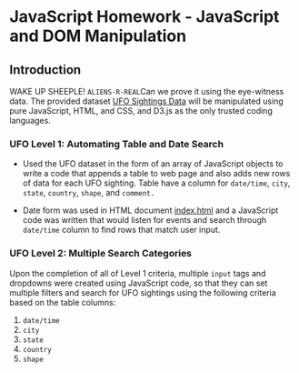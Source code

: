 # JavaScript Homework - JavaScript and DOM Manipulation

## Introduction

WAKE UP SHEEPLE!  `ALIENS-R-REAL`Can we prove it using the eye-witness data.  The provided dataset  [UFO Sightings Data](StarterCode/static/js/data.js) will be manipulated using pure JavaScript, HTML, and CSS, and D3.js as the only  trusted coding languages.

### UFO Level 1: Automating Table and Date Search 

* Used the UFO dataset in the form of an array of JavaScript objects to write a code that appends a table to web page and also adds new rows of data for each UFO sighting. Table have a column for `date/time`, `city`, `state`, `country`, `shape`, and `comment.` 

* Date form was used in HTML document [index.html](StarterCode/index.html) and a JavaScript code was written that would listen for events and search through `date/time` column to find rows that match user input.

### UFO Level 2: Multiple Search Categories 

 Upon the completion of all of Level 1 criteria, multiple `input` tags and dropdowns were created using JavaScript code, so that they can set multiple filters and search for UFO sightings using the following criteria based on the table columns:

  1. `date/time`
  2. `city`
  3. `state`
  4. `country`
  5. `shape`


